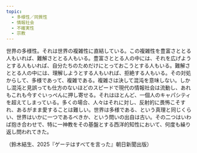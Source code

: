 ```yaml
---
topic:
  - 多様性／同質性
  - 情報社会
  - 不確実性
  - 宗教
---
```

世界の多様性。それは世界の複雑性に直結している。この複雑性を豊富さととる人もいれば、難解さととる人もいる。豊富さととる人の中には、それを広げようとする人もいれば、自分たちのためだけにとっておこうとする人もいる。難解さととる人の中には、理解しようとする人もいれば、拒絶する人もいる。その対処からして、多様であって、複雑である。複雑さは決して混沌を意味しない。しかし混沌と見誤っても仕方のないほどのスピードで現代の情報社会は流動し、あれもこれも今すぐいっぺんに押し寄せる。それはほとんど、一個人のキャパシティを超えてしまっている。多くの場合、人々はそれに対し、反射的に畏怖こそすれ、あるがまま愛することは難しい。世界は多様である、という真理と同じくらい、世界はいかに一つであるべきか、という問いの出自は古い。その二つはいわば抱き合わせで、特に一神教をその基盤とする西洋的知性において、何度も繰り返し問われてきた。

（鈴木結生、2025『ゲーテはすべてを言った』朝日新聞出版）